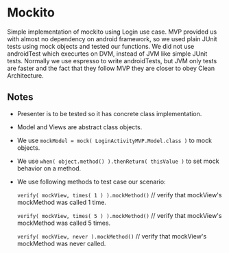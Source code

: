 # Mockito
Simple implementation of mockito using Login use case. MVP provided us with almost no dependency on android framework,
so we used plain JUnit tests using mock objects and tested our functions. We did not use androidTest which execurtes on DVM,
instead of JVM like simple JUnit tests. Normally we use espresso to write androidTests, but JVM only tests are faster and the 
fact that they follow MVP they are closer to obey Clean Architecture.


## Notes
- Presenter is to be tested so it has concrete class implementation.
- Model and Views are abstract class objects.
- We use  ```mockModel = mock( LoginActivityMVP.Model.class )``` to mock objects.
- We use ```when( object.method() ).thenReturn( thisValue )```  to set mock behavior on a method.
- We use following methods to test case our scenario:

  ```verify( mockView, times( 1 ) ).mockMethod()```    // verify that mockView's mockMethod was called 1 time.
  
  ```verify( mockView, times( 5 ) ).mockMethod()```    // verify that mockView's mockMethod was called 5 times.
  
  ```verify( mockView, never ).mockMethod()```    // verify that mockView's mockMethod was never called.

        
